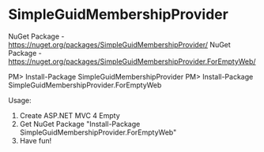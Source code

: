 SimpleGuidMembershipProvider
============================

NuGet Package - https://nuget.org/packages/SimpleGuidMembershipProvider/
NuGet Package - https://nuget.org/packages/SimpleGuidMembershipProvider.ForEmptyWeb/

PM> Install-Package SimpleGuidMembershipProvider
PM> Install-Package SimpleGuidMembershipProvider.ForEmptyWeb


Usage:

1) Create ASP.NET MVC 4 Empty
2) Get NuGet Package "Install-Package SimpleGuidMembershipProvider.ForEmptyWeb"
3) Have fun!
